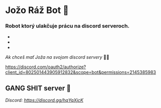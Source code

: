 # Jožo Ráž Bot 🤖

### Robot ktorý ulakčuje prácu na discord serveroch.
-
-
-
*Ak chceš mať Joža na svojom discord servery* 🌌🌌

https://discord.com/oauth2/authorize?client_id=802501443905912832&scope=bot&permissions=2145385983

## GANG SHIT server 💩
*Discord: https://discord.gg/hqYqXjcK*



